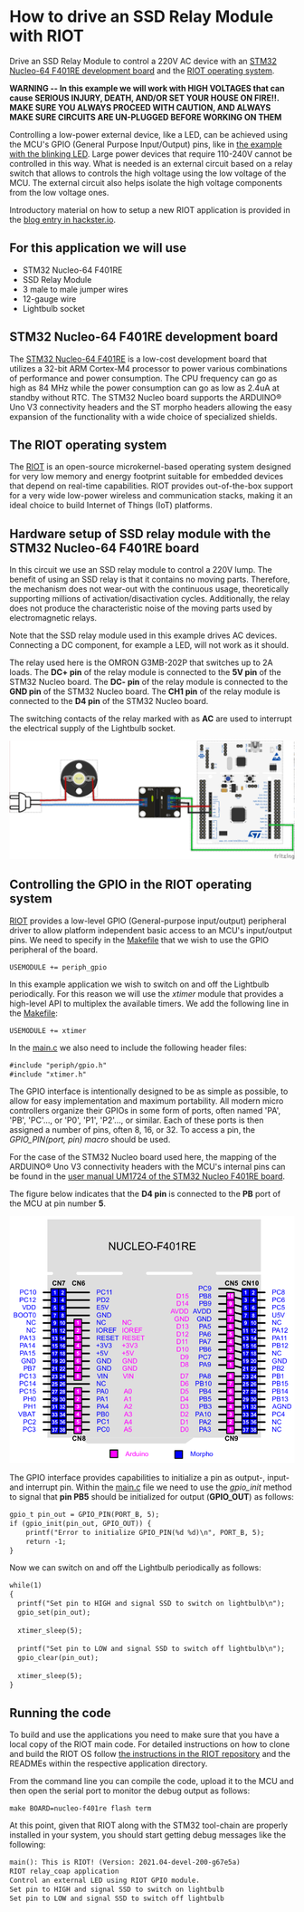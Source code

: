 # How to drive an SSD Relay Module with RIOT

Drive an SSD Relay Module to control a 220V AC device with an [STM32 Nucleo-64 F401RE development board](https://www.st.com/en/evaluation-tools/nucleo-f401re.html) and the [RIOT operating system](https://github.com/RIOT-OS/RIOT).

**WARNING -- In this example we will work with HIGH VOLTAGES that can cause SERIOUS INJURY, DEATH, AND/OR SET YOUR HOUSE ON FIRE!!. MAKE SURE YOU ALWAYS PROCEED WITH CAUTION, AND ALWAYS MAKE SURE CIRCUITS ARE UN-PLUGGED BEFORE WORKING ON THEM**

Controlling a low-power external device, like a LED, can be achieved using the MCU's GPIO (General Purpose Input/Output) pins, like in [the example with the blinking LED](../ledext). Large power devices that require 110-240V cannot be controlled in this way. What is needed is an external circuit based on a relay switch that allows to controls the high voltage using the low voltage of the MCU. The external circuit also helps isolate the high voltage components from the low voltage ones.

Introductory material on how to setup a new RIOT application is provided in the [blog entry in hackster.io](https://www.hackster.io/ichatz/drive-an-ssd-relay-module-using-riot-os-a59665).

## For this application we will use
- STM32 Nucleo-64 F401RE
- SSD Relay Module
- 3 male to male jumper wires
- 12-gauge wire
- Lightbulb socket

## STM32 Nucleo-64 F401RE development board

The [STM32 Nucleo-64 F401RE](https://www.st.com/en/evaluation-tools/nucleo-f401re.html) is a low-cost development board that utilizes a 32-bit ARM Cortex-M4 processor to power various combinations of performance and power consumption. The CPU frequency can go as high as 84 MHz while the power consumption can go as low as 2.4uA at standby without RTC. The STM32 Nucleo board supports the ARDUINO® Uno V3 connectivity headers and the ST morpho headers allowing the easy expansion of the functionality with a wide choice of specialized shields.

## The RIOT operating system

The [RIOT](https://github.com/RIOT-OS/RIOT) is an open-source microkernel-based operating system designed for very low memory and energy footprint suitable for embedded devices that depend on real-time capabilities. RIOT provides out-of-the-box support for a very wide low-power wireless and communication stacks, making it an ideal choice to build Internet of Things (IoT) platforms.


## Hardware setup of SSD relay module with the STM32 Nucleo-64 F401RE board
In this circuit we use an SSD relay module to control a 220V lump. The benefit of using an SSD relay is that it contains no moving parts. Therefore, the mechanism does not wear-out with the continuous usage, theoretically supporting millions of activation/disactivation cycles. Additionally, the relay does not produce the characteristic noise of the moving parts used by electromagnetic relays.

Note that the SSD relay module used in this example drives AC devices. Connecting a DC component, for example a LED, will not work as it should.

The relay used here is the OMRON G3MB-202P that switches up to 2A loads. The **DC+ pin** of the relay module is connected to the **5V pin** of the STM32 Nucleo board. The **DC- pin** of the relay module is connected to the **GND pin** of the STM32 Nucleo board. The **CH1 pin** of the relay module is connected to the **D4 pin** of the STM32 Nucleo board.

The switching contacts of the relay marked with as **AC** are used to interrupt the electrical supply of the Lightbulb socket.

![Wiring of hardware components](circuit/circuit_bb.png)

## Controlling the GPIO in the RIOT operating system

[RIOT](https://github.com/RIOT-OS/RIOT) provides a low-level GPIO (General-purpose input/output) peripheral driver to allow platform independent basic access to an MCU's input/output pins. We need to specify in the [Makefile](Makefile) that we wish to use the GPIO peripheral of the board.

```
USEMODULE += periph_gpio
```

In this example application we wish to switch on and off the Lightbulb periodically. For this reason we will use the _xtimer_ module that provides a high-level API to multiplex the available timers. We add the following line in the [Makefile](Makefile):

```
USEMODULE += xtimer
```

In the [main.c](main.c) we also need to include the following header files:

```
#include "periph/gpio.h"
#include "xtimer.h"
```

The GPIO interface is intentionally designed to be as simple as possible, to allow for easy implementation and maximum portability. All modern micro controllers organize their GPIOs in some form of ports, often named 'PA', 'PB', 'PC'..., or 'P0', 'P1', 'P2'..., or similar. Each of these ports is then assigned a number of pins, often 8, 16, or 32. To access a pin, the _GPIO_PIN(port, pin) macro_ should be used.

For the case of the STM32 Nucleo board used here, the mapping of the ARDUINO® Uno V3 connectivity headers with the MCU's internal pins can be found in the [user manual UM1724 of the STM32 Nucleo F401RE board](https://www.st.com/resource/en/user_manual/dm00105823-stm32-nucleo64-boards-mb1136-stmicroelectronics.pdf).

The figure below indicates that the **D4 pin** is connected to the **PB** port of the MCU at pin number **5**.

![ARDUINO® connectors on NUCLEO-F401RE](../temperature_humidity/slides/fig/pinouts.png)


The GPIO interface provides capabilities to initialize a pin as output-, input- and interrupt pin. Within the [main.c](main.c) file we need to use the _gpio_init_ method to signal that **pin PB5** should be initialized for output (**GPIO_OUT**) as follows:


```
gpio_t pin_out = GPIO_PIN(PORT_B, 5);
if (gpio_init(pin_out, GPIO_OUT)) {
    printf("Error to initialize GPIO_PIN(%d %d)\n", PORT_B, 5);
    return -1;
}
```

Now we can switch on and off the Lightbulb periodically as follows:

```
while(1)
{
  printf("Set pin to HIGH and signal SSD to switch on lightbulb\n");
  gpio_set(pin_out);

  xtimer_sleep(5);

  printf("Set pin to LOW and signal SSD to switch off lightbulb\n");
  gpio_clear(pin_out);

  xtimer_sleep(5);
}
```


## Running the code

To build and use the applications you need to make sure that you have a local copy of the RIOT main code. For detailed instructions on how to clone and build the RIOT OS follow [the instructions in the RIOT repository](https://github.com/RIOT-OS/RIOT/blob/master/README.md#getting-started) and the READMEs within the respective application directory.

From the command line you can compile the code, upload it to the MCU and then open the serial port to monitor the debug output as follows:

```
make BOARD=nucleo-f401re flash term
```

At this point, given that RIOT along with the STM32 tool-chain are properly installed in your system, you should start getting debug messages like the following:

```
main(): This is RIOT! (Version: 2021.04-devel-200-g67e5a)
RIOT relay_coap application
Control an external LED using RIOT GPIO module.
Set pin to HIGH and signal SSD to switch on lightbulb
Set pin to LOW and signal SSD to switch off lightbulb
```
